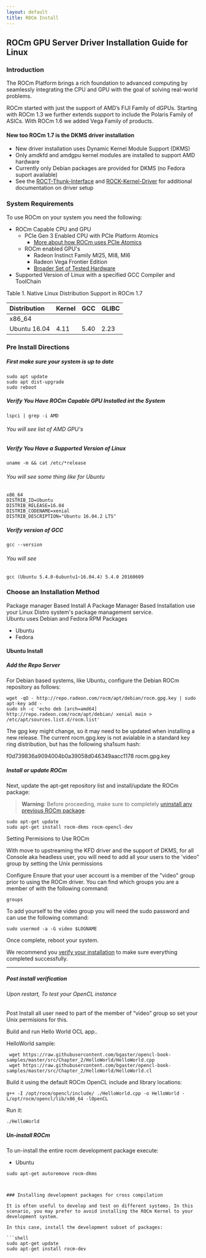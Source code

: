 ```yaml
---
layout: default
title: ROCm Install
---
```


## ROCm GPU Server Driver Installation Guide for Linux 

### Introduction 
The ROCm Platform brings a rich foundation to advanced computing by seamlessly integrating the CPU and GPU with the goal of solving real-world problems.

ROCm started  with just the support of AMD’s FIJI Family of dGPUs. Starting with ROCm 1.3 we further extends support to include the Polaris Family of ASICs. With ROCm 1.6 we added Vega Family of products. 

#### New too ROCm 1.7 is the DKMS driver installation

 * New driver installation uses Dynamic Kernel Module Support (DKMS)
 * Only amdkfd and amdgpu kernel modules are installed to support AMD hardware
 * Currently only Debian packages are provided for DKMS (no Fedora suport available)
 * See the [ROCT-Thunk-Interface](https://github.com/RadeonOpenCompute/ROCT-Thunk-Interface/tree/roc-1.7.x) and [ROCK-Kernel-Driver](https://github.com/RadeonOpenCompute/ROCK-Kernel-Driver/tree/roc-1.7.x) for additional documentation on driver setup

### System Requirements 

To use ROCm on your system you need the following: 
* ROCm Capable CPU and GPU 
	* PCIe Gen 3 Enabled CPU with PCIe Platform Atomics 
		* [More about how ROCm uses PCIe Atomics](https://rocm.github.io/ROCmPCIeFeatures.html)
	* ROCm enabled GPU's 
		* Radeon Instinct Family MI25, MI8, MI6 
		* Radeon Vega Frontier Edition 
		* [Broader Set of Tested Hardware](hardware.md)
* Supported Version of Linux with a specified GCC Compiler and ToolChain 


Table 1. Native Linux Distribution Support in ROCm  1.7

|Distribution	|Kernel	|GCC	|GLIBC	|
|:--------------|:------|:------|:------|
|x86_64		|	|	|       |		
|Ubuntu 16.04	|4.11	|5.40	|2.23   |		
	
### Pre Install Directions 

##### First make sure your system is up to date 

```shell
sudo apt update
sudo apt dist-upgrade
sudo reboot
```

##### Verify You Have ROCm Capable GPU Installed int the System 

```shell
lspci | grep -i AMD
```
###### You will see list of AMD GPU's 

##### Verify You Have a Supported Version of Linux 

```shell
uname -m && cat /etc/*release
```

###### You will see some thing like for Ubuntu 

```shell
x86_64
DISTRIB_ID=Ubuntu
DISTRIB_RELEASE=16.04
DISTRIB_CODENAME=xenial
DISTRIB_DESCRIPTION="Ubuntu 16.04.2 LTS"
```

##### Verify version of GCC 

```shell
gcc --version 
```

###### You will see 

```shell
gcc (Ubuntu 5.4.0-6ubuntu1~16.04.4) 5.4.0 20160609 
```

### Choose an Installation Method

Package manager Based Install 
A Package Manager Based Installation use your Linux Distro system's package management service.  
Ubuntu uses Debian  and Fedora RPM Packages

* Ubuntu 
* Fedora 

#### Ubuntu Install 

##### Add the Repo Server
For Debian based systems, like Ubuntu, configure the Debian ROCm repository as
follows:

```shell
wget -qO - http://repo.radeon.com/rocm/apt/debian/rocm.gpg.key | sudo apt-key add -
sudo sh -c 'echo deb [arch=amd64] http://repo.radeon.com/rocm/apt/debian/ xenial main > /etc/apt/sources.list.d/rocm.list'
```
The gpg key might change, so it may need to be updated when installing a new 
release. The current rocm.gpg.key is not avialable in a standard key ring distribution,
but has the following sha1sum hash:

f0d739836a9094004b0a39058d046349aacc1178  rocm.gpg.key

##### Install or update ROCm 
Next, update the apt-get repository list and install/update the ROCm package:

>**Warning**: Before proceeding, make sure to completely
>[uninstall any previous ROCm package](https://github.com/RadeonOpenCompute/ROCm#removing-pre-release-packages):

```shell
sudo apt-get update
sudo apt-get install rocm-dkms rocm-opencl-dev
```

Setting Permisions to Use ROCm 

With move to upstreaming the KFD driver and the support of DKMS,  for all Console aka headless user, you will need to add all  your users to the  'video" group by setting the Unix permissions

Configure 
Ensure that your user account is a member of the "video" group prior to using the ROCm driver. You can find which groups you are a member of with the following command:

```shell
groups
```

To add yourself to the video group you will need the sudo password and can use the following command:

```shell
sudo usermod -a -G video $LOGNAME 
``` 

Once complete, reboot your system.

We recommend you [verify your installation](https://github.com/RadeonOpenCompute/ROCm#verify-installation) to make sure everything completed successfully.

------------------------------------


##### Post install verification 

###### Upon restart, To test your OpenCL instance 

Post Install all user need to part of the member of “video” group so set your Unix permisions for this. 

 Build and run Hello World OCL app..

HelloWorld sample:
```
 wget https://raw.githubusercontent.com/bgaster/opencl-book-samples/master/src/Chapter_2/HelloWorld/HelloWorld.cpp
 wget https://raw.githubusercontent.com/bgaster/opencl-book-samples/master/src/Chapter_2/HelloWorld/HelloWorld.cl
```

 Build it using the default ROCm OpenCL include and library locations:
```
g++ -I /opt/rocm/opencl/include/ ./HelloWorld.cpp -o HelloWorld -L/opt/rocm/opencl/lib/x86_64 -lOpenCL
```

 Run it:
 ```
 ./HelloWorld
```

##### Un-install ROCm 
To un-install the entire rocm development package execute:
* Ubuntu 
```shell
sudo apt-get autoremove rocm-dkms



### Installing development packages for cross compilation

It is often useful to develop and test on different systems. In this scenario, you may prefer to avoid installing the ROCm Kernel to your development system.

In this case, install the development subset of packages:

```shell
sudo apt-get update
sudo apt-get install rocm-dev
```
